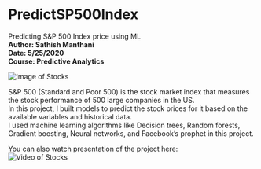 # PredictSP500Index
 Predicting S&P 500 Index price using ML  
**Author: Sathish Manthani  
Date: 5/25/2020  
Course: Predictive Analytics**  

![Image of Stocks](https://moneyandmarkets.com/wp-content/uploads/2018/09/Stock-Market-Update-stocks4.jpg)

S&P 500 (Standard and Poor 500) is the stock market index that measures the stock performance of 500 large companies in the US.   
In this project, I built models to predict the stock prices for it based on the available variables and historical data.  
I used machine learning algorithms like Decision trees, Random forests, Gradient boosting, Neural networks, and Facebook’s prophet in this project.  

You can also watch presentation of the project here:  
![Video of Stocks](https://www.youtube.com/watch?v=FbXZfYbJZRE) 
